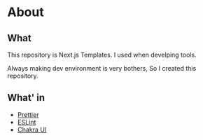 # About

## What

This repository is Next.js Templates.
I used when develping tools.

Always making dev environment is very bothers, So I created this repository.

## What' in

- [Prettier](https://prettier.io/)
- [ESLint](https://eslint.org/)
- [Chakra UI](https://chakra-ui.com/)
